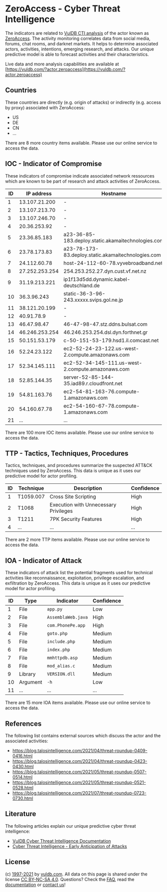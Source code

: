 # ZeroAccess - Cyber Threat Intelligence

The indicators are related to [VulDB CTI analysis](https://vuldb.com/?doc.cti) of the actor known as [ZeroAccess](https://vuldb.com/?actor.zeroaccess). The activity monitoring correlates data from social media, forums, chat rooms, and darknet markets. It helps to determine associated actors, activities, intentions, emerging research, and attacks. Our unique predictive model is able to forecast activities and their characteristics.

Live data and more analysis capabilities are available at [https://vuldb.com/?actor.zeroaccess](https://vuldb.com/?actor.zeroaccess)

## Countries

These countries are directly (e.g. origin of attacks) or indirectly (e.g. access by proxy) associated with ZeroAccess:

* US
* DE
* CN
* ...

There are 8 more country items available. Please use our online service to access the data.

## IOC - Indicator of Compromise

These indicators of compromise indicate associated network ressources which are known to be part of research and attack activities of ZeroAccess.

ID | IP address | Hostname | Confidence
-- | ---------- | -------- | ----------
1 | 13.107.21.200 | - | High
2 | 13.107.213.70 | - | High
3 | 13.107.246.70 | - | High
4 | 20.36.253.92 | - | High
5 | 23.36.85.183 | a23-36-85-183.deploy.static.akamaitechnologies.com | High
6 | 23.78.173.83 | a23-78-173-83.deploy.static.akamaitechnologies.com | High
7 | 24.112.60.78 | host-24-112-60-78.vyvebroadband.net | High
8 | 27.252.253.254 | 254.253.252.27.dyn.cust.vf.net.nz | High
9 | 31.19.213.221 | ip1f13d5dd.dynamic.kabel-deutschland.de | High
10 | 36.3.96.243 | static-36-3-96-243.xxxxx.svips.gol.ne.jp | High
11 | 38.121.20.199 | - | High
12 | 40.91.78.9 | - | High
13 | 46.47.98.47 | 46-47-98-47.stz.ddns.bulsat.com | High
14 | 46.246.253.254 | 46.246.253.254.dsl.dyn.forthnet.gr | High
15 | 50.151.53.179 | c-50-151-53-179.hsd1.il.comcast.net | High
16 | 52.24.23.122 | ec2-52-24-23-122.us-west-2.compute.amazonaws.com | Medium
17 | 52.34.145.111 | ec2-52-34-145-111.us-west-2.compute.amazonaws.com | Medium
18 | 52.85.144.35 | server-52-85-144-35.iad89.r.cloudfront.net | High
19 | 54.81.163.76 | ec2-54-81-163-76.compute-1.amazonaws.com | Medium
20 | 54.160.67.78 | ec2-54-160-67-78.compute-1.amazonaws.com | Medium
21 | ... | ... | ...

There are 100 more IOC items available. Please use our online service to access the data.

## TTP - Tactics, Techniques, Procedures

Tactics, techniques, and procedures summarize the suspected ATT&CK techniques used by ZeroAccess. This data is unique as it uses our predictive model for actor profiling.

ID | Technique | Description | Confidence
-- | --------- | ----------- | ----------
1 | T1059.007 | Cross Site Scripting | High
2 | T1068 | Execution with Unnecessary Privileges | High
3 | T1211 | 7PK Security Features | High
4 | ... | ... | ...

There are 2 more TTP items available. Please use our online service to access the data.

## IOA - Indicator of Attack

These indicators of attack list the potential fragments used for technical activities like reconnaissance, exploitation, privilege escalation, and exfiltration by ZeroAccess. This data is unique as it uses our predictive model for actor profiling.

ID | Type | Indicator | Confidence
-- | ---- | --------- | ----------
1 | File | `app.py` | Low
2 | File | `AssemblaWeb.java` | High
3 | File | `com.PhonePe.app` | High
4 | File | `goto.php` | Medium
5 | File | `include.php` | Medium
6 | File | `index.php` | Medium
7 | File | `mmhttpdb.asp` | Medium
8 | File | `mod_alias.c` | Medium
9 | Library | `VERSION.dll` | Medium
10 | Argument | `-h` | Low
11 | ... | ... | ...

There are 15 more IOA items available. Please use our online service to access the data.

## References

The following list contains external sources which discuss the actor and the associated activities:

* https://blog.talosintelligence.com/2021/04/threat-roundup-0409-0416.html
* https://blog.talosintelligence.com/2021/04/threat-roundup-0423-0430.html
* https://blog.talosintelligence.com/2021/05/threat-roundup-0507-0514.html
* https://blog.talosintelligence.com/2021/05/threat-roundup-0521-0528.html
* https://blog.talosintelligence.com/2021/07/threat-roundup-0723-0730.html

## Literature

The following articles explain our unique predictive cyber threat intelligence:

* [VulDB Cyber Threat Intelligence Documentation](https://vuldb.com/?doc.cti)
* [Cyber Threat Intelligence - Early Anticipation of Attacks](https://www.scip.ch/en/?labs.20201022)

## License

(c) [1997-2021](https://vuldb.com/?doc.changelog) by [vuldb.com](https://vuldb.com/?doc.about). All data on this page is shared under the license [CC BY-NC-SA 4.0](https://creativecommons.org/licenses/by-nc-sa/4.0/). Questions? Check the [FAQ](https://vuldb.com/?doc.faq), read the [documentation](https://vuldb.com/?doc) or [contact us](https://vuldb.com/?contact)!
